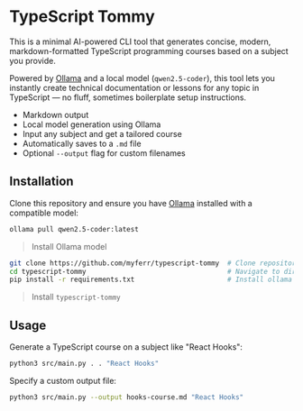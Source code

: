 # TypeScript Tommy

This is a minimal AI-powered CLI tool that generates concise, modern, markdown-formatted TypeScript programming courses based on a subject you provide.

Powered by [Ollama](https://ollama.com/) and a local model (`qwen2.5-coder`), this tool lets you instantly create technical documentation or lessons for any topic in TypeScript — no fluff, sometimes boilerplate setup instructions.

- Markdown output
- Local model generation using Ollama
- Input any subject and get a tailored course
- Automatically saves to a `.md` file
- Optional `--output` flag for custom filenames

## Installation

Clone this repository and ensure you have [Ollama](https://ollama.com/) installed with a compatible model:

```bash
ollama pull qwen2.5-coder:latest
```
> Install Ollama model

```bash
git clone https://github.com/myferr/typescript-tommy  # Clone repository
cd typescript-tommy                                   # Navigate to directory
pip install -r requirements.txt                       # Install ollama (if needed)
```
> Install `typescript-tommy`


## Usage

Generate a TypeScript course on a subject like "React Hooks":

```bash
python3 src/main.py . . "React Hooks"
```

Specify a custom output file:

```bash
python3 src/main.py --output hooks-course.md "React Hooks"
```

